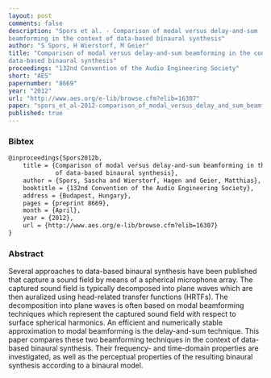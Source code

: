 ```yaml
---
layout: post
comments: false
description: "Spors et al. - Comparison of modal versus delay-and-sum
beamforming in the context of data-based binaural synthesis"
author: "S Spors, H Wierstorf, M Geier"
title: "Comparison of modal versus delay-and-sum beamforming in the context of
data-based binaural synthesis"
proceedings: "132nd Convention of the Audio Engineering Society"
short: "AES"
papernumber: "8669"
year: "2012"
url: "http://www.aes.org/e-lib/browse.cfm?elib=16307"
paper: "spors_et_al-2012-comparison_of_modal_versus_delay_and_sum_beamforming.pdf"
published: true
---
```


### Bibtex

```latex
@inproceedings{Spors2012b,
  	title = {Comparison of modal versus delay-and-sum beamforming in the context
             of data-based binaural synthesis},
    author = {Spors, Sascha and Wierstorf, Hagen and Geier, Matthias},
    booktitle = {132nd Convention of the Audio Engineering Society},
    address = {Budapest, Hungary},
    pages = {preprint 8669},
    month = {April},
    year = {2012},
    url = {http://www.aes.org/e-lib/browse.cfm?elib=16307}
}
```

### Abstract

Several approaches to data-based binaural synthesis have been published that
capture a sound field by means of a spherical microphone array. The captured
sound field is typically decomposed into plane waves which are then auralized
using head-related transfer functions (HRTFs). The decomposition into plane
waves is often based on modal beamforming techniques which represent the
captured sound field with respect to surface spherical harmonics. An efficient
and numerically stable approximation to modal beamforming is the delay-and-sum
technique. This paper compares these two beamforming techniques in the context
of data-based binaural synthesis. Their frequency- and time-domain properties
are investigated, as well as the perceptual properties of the resulting binaural
synthesis according to a binaural model.
